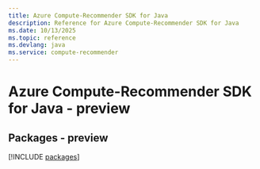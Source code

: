 ```yaml
---
title: Azure Compute-Recommender SDK for Java
description: Reference for Azure Compute-Recommender SDK for Java
ms.date: 10/13/2025
ms.topic: reference
ms.devlang: java
ms.service: compute-recommender
---
```

# Azure Compute-Recommender SDK for Java - preview
## Packages - preview
[!INCLUDE [packages](compute-recommender-index.md)]